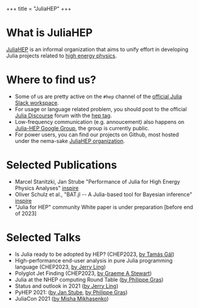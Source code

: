 +++
title = "JuliaHEP"
+++

<!-- \toc -->

# What is JuliaHEP

[JuliaHEP](https://github.com/JuliaHEP/) is an informal organization that aims to unify effort
in developing Julia projects related to [high energy physics](https://en.wikipedia.org/wiki/Particle_physics).

# Where to find us?

- Some of us are pretty active on the `#hep` channel of the [official Julia Slack
  workspace](https://julialang.org/slack/).
- For usage or language related problem, you should post to the official [Julia Discourse](https://discourse.julialang.org/) forum with the [hep tag](https://discourse.julialang.org/tag/hep).
- Low-frequency communication (e.g. annoucement) also happens on [Julia-HEP Google Group](https://groups.google.com/g/julia-hep/), the group is currently public.
- For power users, you can find our projects on Github, most hosted under the
  nema-sake [JuliaHEP organization](https://github.com/JuliaHEP).

# Selected Publications

 - Marcel Stanitzki, Jan Strube "Performance of Julia for High Energy Physics Analyses" [inspire](https://inspirehep.net/literature/1788437)
 - Oliver Schulz et al., "BAT.jl -- A Julia-based tool for Bayesian inference" [inspire](https://inspirehep.net/literature/1810548)
 - "Julia for HEP" community White paper is under preparation [before end of 2023]

# Selected Talks

 - Is Julia ready to be adopted by HEP? (CHEP2023, [by Tamás Gál](https://indico.jlab.org/event/459/contributions/11521/))
 - High-performance end-user analysis in pure Julia programming language (CHEP2023, [by Jerry Ling](https://indico.jlab.org/event/459/contributions/11560/))
 - Polyglot Jet Finding (CHEP2023, [by Graeme A Stewart](https://indico.jlab.org/event/459/contributions/11540/))
 - Julia at the NHEP computing Round Table ([by Philippe Gras](https://indico.jlab.org/event/505/#day-2022-02-08))
 - Status and outlook in 2021 ([by Jerry Ling](https://jiling.web.cern.ch/jiling/dump/2021_Harvard_JuliaHEP.html))
 - PyHEP 2021: ([by Jan Stube](https://www.youtube.com/watch?v=WVpm6WXDYlA&ab_channel=HEPSoftwareFoundation), [by Philippe Gras](https://www.youtube.com/watch?v=ZoKX39Ha3YA&ab_channel=HEPSoftwareFoundation))
 - JuliaCon 2021 ([by Misha Mikhasenko](https://www.youtube.com/watch?v=QlfAa-LN1SA&t=1s&ab_channel=TheJuliaProgrammingLanguage))
